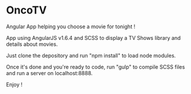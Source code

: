 # OncoTV
Angular App helping you choose a movie for tonight !

App using AngularJS v1.6.4 and SCSS to display a TV Shows library and details about movies.

Just clone the depository and run "npm install" to load node modules.

Once it's done and you're ready to code, run "gulp" to compile SCSS files and run a server on localhost:8888.

Enjoy !

